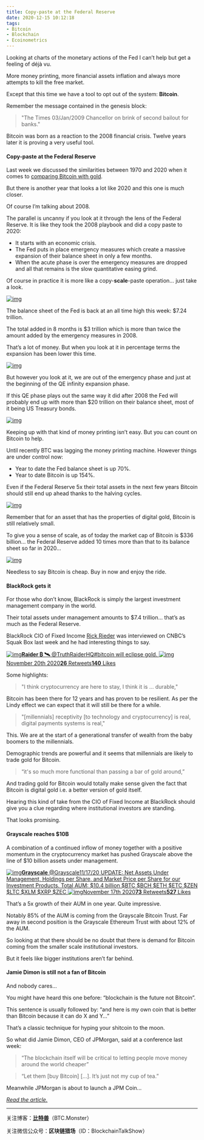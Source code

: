 ```yaml
---
title: Copy-paste at the Federal Reserve
date: 2020-12-15 10:12:18
tags: 
- Bitcoin
- Blockchain
- Ecoinometrics
---
```


Looking at charts of the monetary actions of the Fed I can’t help but get a feeling of déjà vu. 

More money printing, more financial assets inflation and always more attempts to kill the free market.

Except that this time we have a tool to opt out of the system: **Bitcoin**. 

Remember the message contained in the genesis block: 

> "The Times 03/Jan/2009 Chancellor on brink of second bailout for banks."

Bitcoin was born as a reaction to the 2008 financial crisis. Twelve years later it is proving a very useful tool.

#### Copy-paste at the Federal Reserve

Last week we discussed the similarities between 1970 and 2020 when it comes to [comparing Bitcoin with gold](https://ecoinometrics.substack.com/p/ecoinometrics-november-18-2020).

But there is another year that looks a lot like 2020 and this one is much closer. 

Of course I’m talking about 2008.

The parallel is uncanny if you look at it through the lens of the Federal Reserve. It is like they took the 2008 playbook and did a copy paste to 2020:

- It starts with an economic crisis.
- The Fed puts in place emergency measures which create a massive expansion of their balance sheet in only a few months.
- When the acute phase is over the emergency measures are dropped and all that remains is the slow quantitative easing grind.

Of course in practice it is more like a copy-**scale**-paste operation… just take a look.

[![img](https://cdn.substack.com/image/fetch/w_1456,c_limit,f_auto,q_auto:good,fl_progressive:steep/https%3A%2F%2Fbucketeer-e05bbc84-baa3-437e-9518-adb32be77984.s3.amazonaws.com%2Fpublic%2Fimages%2Fd703bf13-f5af-460e-9294-45f42b029a6a_3186x2211.png)](https://cdn.substack.com/image/fetch/f_auto,q_auto:good,fl_progressive:steep/https%3A%2F%2Fbucketeer-e05bbc84-baa3-437e-9518-adb32be77984.s3.amazonaws.com%2Fpublic%2Fimages%2Fd703bf13-f5af-460e-9294-45f42b029a6a_3186x2211.png)

The balance sheet of the Fed is back at an all time high this week: $7.24 trillion.

The total added in 8 months is $3 trillion which is more than twice the amount added by the emergency measures in 2008.

That’s a lot of money. But when you look at it in percentage terms the expansion has been lower this time.

[![img](https://cdn.substack.com/image/fetch/w_1456,c_limit,f_auto,q_auto:good,fl_progressive:steep/https%3A%2F%2Fbucketeer-e05bbc84-baa3-437e-9518-adb32be77984.s3.amazonaws.com%2Fpublic%2Fimages%2Fd240752c-099f-4787-b166-045caa66201e_3186x2211.png)](https://cdn.substack.com/image/fetch/f_auto,q_auto:good,fl_progressive:steep/https%3A%2F%2Fbucketeer-e05bbc84-baa3-437e-9518-adb32be77984.s3.amazonaws.com%2Fpublic%2Fimages%2Fd240752c-099f-4787-b166-045caa66201e_3186x2211.png)

But however you look at it, we are out of the emergency phase and just at the beginning of the QE infinity expansion phase.

If this QE phase plays out the same way it did after 2008 the Fed will probably end up with more than $20 trillion on their balance sheet, most of it being US Treasury bonds.

[![img](https://cdn.substack.com/image/fetch/w_1456,c_limit,f_auto,q_auto:good,fl_progressive:steep/https%3A%2F%2Fbucketeer-e05bbc84-baa3-437e-9518-adb32be77984.s3.amazonaws.com%2Fpublic%2Fimages%2F3b9f214d-c11c-480a-b17b-140811d9505a_3579x2345.png)](https://cdn.substack.com/image/fetch/f_auto,q_auto:good,fl_progressive:steep/https%3A%2F%2Fbucketeer-e05bbc84-baa3-437e-9518-adb32be77984.s3.amazonaws.com%2Fpublic%2Fimages%2F3b9f214d-c11c-480a-b17b-140811d9505a_3579x2345.png)

Keeping up with that kind of money printing isn’t easy. But you can count on Bitcoin to help.

Until recently BTC was lagging the money printing machine. However things are under control now:

- Year to date the Fed balance sheet is up 70%.
- Year to date Bitcoin is up 154%. 

Even if the Federal Reserve 5x their total assets in the next few years Bitcoin should still end up ahead thanks to the halving cycles.

[![img](https://cdn.substack.com/image/fetch/w_1456,c_limit,f_auto,q_auto:good,fl_progressive:steep/https%3A%2F%2Fbucketeer-e05bbc84-baa3-437e-9518-adb32be77984.s3.amazonaws.com%2Fpublic%2Fimages%2F13d89ed3-a0fe-4edc-ad5f-60e2dbb9880f_3141x2101.png)](https://cdn.substack.com/image/fetch/f_auto,q_auto:good,fl_progressive:steep/https%3A%2F%2Fbucketeer-e05bbc84-baa3-437e-9518-adb32be77984.s3.amazonaws.com%2Fpublic%2Fimages%2F13d89ed3-a0fe-4edc-ad5f-60e2dbb9880f_3141x2101.png)

Remember that for an asset that has the properties of digital gold, Bitcoin is still relatively small.

To give you a sense of scale, as of today the market cap of Bitcoin is $336 billion… the Federal Reserve added 10 times more than that to its balance sheet so far in 2020...

[![img](https://cdn.substack.com/image/fetch/w_1456,c_limit,f_auto,q_auto:good,fl_progressive:steep/https%3A%2F%2Fbucketeer-e05bbc84-baa3-437e-9518-adb32be77984.s3.amazonaws.com%2Fpublic%2Fimages%2Feb4be777-8957-4a64-876b-3d0a86138c7b_3141x2101.png)](https://cdn.substack.com/image/fetch/f_auto,q_auto:good,fl_progressive:steep/https%3A%2F%2Fbucketeer-e05bbc84-baa3-437e-9518-adb32be77984.s3.amazonaws.com%2Fpublic%2Fimages%2Feb4be777-8957-4a64-876b-3d0a86138c7b_3141x2101.png)

Needless to say Bitcoin is cheap. Buy in now and enjoy the ride.

#### BlackRock gets it

For those who don’t know, BlackRock is simply the largest investment management company in the world.

Their total assets under management amounts to $7.4 trillion… that’s as much as the Federal Reserve.

BlackRock CIO of Fixed Income [Rick Rieder](https://twitter.com/RickRieder) was interviewed on CNBC’s Squak Box last week and he had interesting things to say.

[![img](https://cdn.substack.com/image/twitter_name/w_36/TruthRaiderHQ.jpg)**Raider ₿ 🛰** @TruthRaiderHQ#bitcoin will eclipse gold.  ![img](https://cdn.substack.com/image/upload/w_728,c_limit/l_twitter_play_button_rvaygk,w_120/qsc9uhdtl4xmzcbaez5u)November 20th 2020**26** Retweets**140** Likes](https://twitter.com/TruthRaiderHQ/status/1329781001912979461)

Some highlights:

> "I think cryptocurrency are here to stay, I think it is ... durable,"

Bitcoin has been there for 12 years and has proven to be resilient. As per the Lindy effect we can expect that it will still be there for a while.

> "[millennials] receptivity [to technology and cryptocurrency] is real, digital payments systems is real,"

This. We are at the start of a generational transfer of wealth from the baby boomers to the millennials.

Demographic trends are powerful and it seems that millennials are likely to trade gold for Bitcoin.

> “it's so much more functional than passing a bar of gold around,”

And trading gold for Bitcoin would totally make sense given the fact that Bitcoin is digital gold i.e. a better version of gold itself.

Hearing this kind of take from the CIO of Fixed Income at BlackRock should give you a clue regarding where institutional investors are standing.

That looks promising.

#### Grayscale reaches $10B

A combination of a continued inflow of money together with a positive momentum in the cryptocurrency market has pushed Grayscale above the line of $10 billion assets under management.

[![img](https://cdn.substack.com/image/twitter_name/w_36/Grayscale.jpg)**Grayscale** @Grayscale11/17/20 UPDATE: Net Assets Under Management, Holdings per Share, and Market Price per Share for our Investment Products.  Total AUM: $10.4 billion  $BTC $BCH $ETH $ETC $ZEN $LTC $XLM $XRP $ZEC ![img](https://cdn.substack.com/image/fetch/w_600,c_limit,f_auto,q_auto:good,fl_progressive:steep/https%3A%2F%2Fpbs.substack.com%2Fmedia%2FEnDmSNuXYAI2ryS.png)November 17th 2020**73** Retweets**527** Likes](https://twitter.com/Grayscale/status/1328815176154492929)

That’s a 5x growth of their AUM in one year. Quite impressive.

Notably 85% of the AUM is coming from the Grayscale Bitcoin Trust. Far away in second position is the Grayscale Ethereum Trust with about 12% of the AUM.

So looking at that there should be no doubt that there is demand for Bitcoin coming from the smaller scale institutional investors.

But it feels like bigger institutions aren’t far behind.

#### Jamie Dimon is still not a fan of Bitcoin

And nobody cares… 

You might have heard this one before: “blockchain is the future not Bitcoin”. 

This sentence is usually followed by: “and here is my own coin that is better than Bitcoin because it can do X and Y…”

That’s a classic technique for hyping your shitcoin to the moon. 

So what did Jamie Dimon, CEO of JPMorgan, said at a conference last week:

> “The blockchain itself will be critical to letting people move money around the world cheaper”

> “Let them [buy Bitcoin] [...]. It’s just not my cup of tea.”

Meanwhile JPMorgan is about to launch a JPM Coin...

*[Read the article.](https://www.coindesk.com/jamie-dimon-bitcoin-blockchain-dealbook-event)*



---

关注博客：**[比特兽](https://btc.monster)**（BTC.Monster）

关注微信公众号：**区块链猎场**（ID：BlockchainTalkShow）